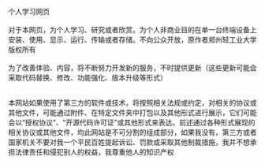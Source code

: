 个人学习网页<br><br>
对于本网页，为个人学习、研究或者欣赏。为个人非商业目的在单一台终端设备上安装、使用、显示、运行、传输或者存储。不向公众开放，原作者郑州轻工业大学版权所有<br><br>
为了改善体验、内容，将不断努力开发新的服务，不时提供更新（这些更新可能会采取代码替换、修改、功能强化、版本升级等形式）<br><br>

本网站如果使用了第三方的软件或技术，将按照相关法规或约定，对相关的协议或其他文件，可能通过附件、在特定文件夹中打包以及其他形式进行展示，它们可能会以“授权协议”、“开源代码许可证”或其他形式来表达。前述通过各种形式展现的相关协议或其他文件，均此网站是不可分割的组成部分，如果我没有，第三方或者国家机关不要对我一个平民百姓提起诉讼、罚款或采取其他制裁措施，我并不想承担法律责任和侵犯别人的权益，我尊重他人的知识产权
